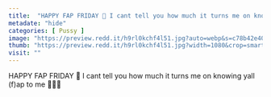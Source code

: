 ```yaml
---
title:  "HAPPY FAP FRIDAY 🤤 I cant tell you how much it turns me on knowing yall (f)ap to me 💋😈💦"
metadate: "hide"
categories: [ Pussy ]
image: "https://preview.redd.it/h9rl0kchf4l51.jpg?auto=webp&s=c78b42e40105daa9021cdf61f308ccf5e3b4165e"
thumb: "https://preview.redd.it/h9rl0kchf4l51.jpg?width=1080&crop=smart&auto=webp&s=4efe92c3d595f2a981c01133715b48b053158adb"
visit: ""
---
```

HAPPY FAP FRIDAY 🤤 I cant tell you how much it turns me on knowing yall (f)ap to me 💋😈💦
